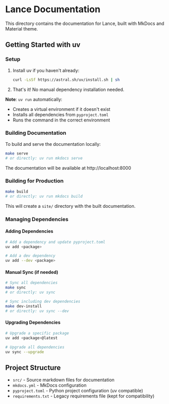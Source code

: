 # Lance Documentation

This directory contains the documentation for Lance, built with MkDocs and Material theme.

## Getting Started with uv

### Setup

1. Install uv if you haven't already:
   ```bash
   curl -LsSf https://astral.sh/uv/install.sh | sh
   ```

2. That's it! No manual dependency installation needed.

**Note**: `uv run` automatically:
- Creates a virtual environment if it doesn't exist
- Installs all dependencies from `pyproject.toml`
- Runs the command in the correct environment

### Building Documentation

To build and serve the documentation locally:

```bash
make serve
# or directly: uv run mkdocs serve
```

The documentation will be available at http://localhost:8000

### Building for Production

```bash
make build
# or directly: uv run mkdocs build
```

This will create a `site/` directory with the built documentation.

### Managing Dependencies

#### Adding Dependencies

```bash
# Add a dependency and update pyproject.toml
uv add <package>

# Add a dev dependency
uv add --dev <package>
```

#### Manual Sync (if needed)

```bash
# Sync all dependencies
make sync
# or directly: uv sync

# Sync including dev dependencies
make dev-install
# or directly: uv sync --dev
```

#### Upgrading Dependencies

```bash
# Upgrade a specific package
uv add <package>@latest

# Upgrade all dependencies
uv sync --upgrade
```

## Project Structure

- `src/` - Source markdown files for documentation
- `mkdocs.yml` - MkDocs configuration
- `pyproject.toml` - Python project configuration (uv compatible)
- `requirements.txt` - Legacy requirements file (kept for compatibility)